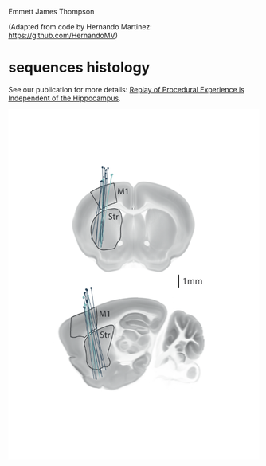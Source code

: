 Emmett James Thompson

(Adapted from code by Hernando Martinez: https://github.com/HernandoMV) 

# sequences histology


See our publication for more details: [Replay of Procedural Experience is Independent of the Hippocampus](https://www.biorxiv.org/content/10.1101/2024.06.05.597547v1.full.pdf).

![Schematic](images/example_plots-01.png)
